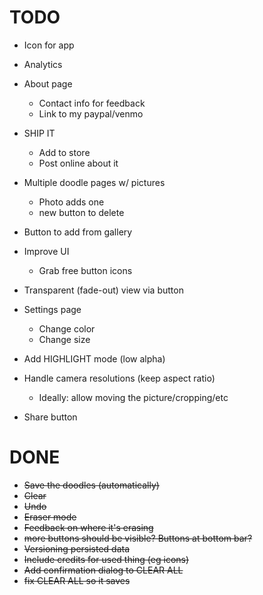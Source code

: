 # TODO

* Icon for app 
* Analytics
* About page
    * Contact info for feedback
    * Link to my paypal/venmo
* SHIP IT
    * Add to store
    * Post online about it
    
* Multiple doodle pages w/ pictures
    * Photo adds one
    * new button to delete
* Button to add from gallery
* Improve UI
    * Grab free button icons
* Transparent (fade-out) view via button
* Settings page
    * Change color
    * Change size
* Add HIGHLIGHT mode (low alpha)
* Handle camera resolutions (keep aspect ratio)
    * Ideally: allow moving the picture/cropping/etc
* Share button


# DONE

* ~~Save the doodles (automatically)~~
* ~~Clear~~
* ~~Undo~~
* ~~Eraser mode~~
* ~~Feedback on where it's erasing~~
* ~~more buttons should be visible? Buttons at bottom bar?~~  
* ~~Versioning persisted data~~
* ~~Include credits for used thing (eg icons)~~
* ~~Add confirmation dialog to CLEAR ALL~~
* ~~fix CLEAR ALL so it saves~~

